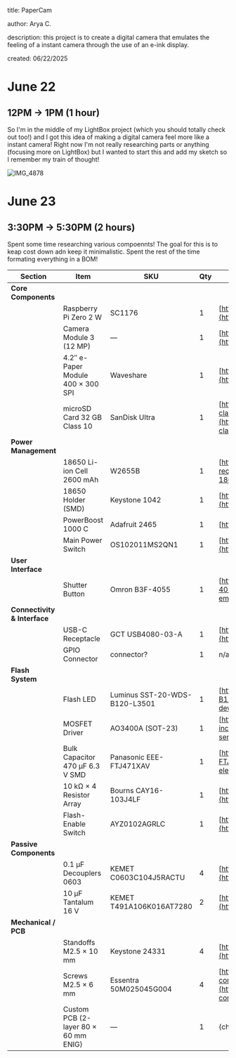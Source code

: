 title: PaperCam

author: Arya C.

description: this project is to create a digital camera that emulates the feeling of a instant camera through the use of an e-ink display.

created: 06/22/2025


# June 22

## 12PM -> 1PM (1 hour)
So I'm in the middle of my LightBox project (which you should totally check out too!) and I got this idea of making a digital camera feel more like a instant camera! Right now I'm not really researching parts or anything (focusing more on LightBox) but I wanted to start this and add my sketch so I remember my train of thought!

![IMG_4878](https://github.com/user-attachments/assets/3b7688c1-9b4d-46a6-84b0-40c486144ab1)


# June 23

## 3:30PM -> 5:30PM (2 hours)

Spent some time researching various compoennts! The goal for this is to keap cost down adn keep it minimalistic. Spent the rest of the time formating everything in a BOM!

| Section                      | Item                                 | SKU         | Qty |  Link                                                                                                                                                                                                                                                     |
| ---------------------------- | ------------------------------------ | ----------------------------- | --- | ------------------------------------------------------------------------------------------------------------------------------------------------------------------------------------------------------------------------------------------------------------ |
| **Core Components**          |                                      |                               |     |                                                                                                                                                                                                                                                              |
|                              | Raspberry Pi Zero 2 W                | SC1176                        | 1   | [https://www.microcenter.com/product/643085/raspberry-pi-zero-2-w](https://www.microcenter.com/product/643085/raspberry-pi-zero-2-w)                                                                                                                         |
|                              | Camera Module 3 (12 MP)              | —                             | 1   | [https://www.microcenter.com/product/662016/raspberry-pi-camera-3](https://www.microcenter.com/product/662016/raspberry-pi-camera-3)                                                                                                                         |
|                              | 4.2″ e-Paper Module 400 × 300 SPI    | Waveshare                     | 1   | [https://www.amazon.com/dp/B074NR1SW2](https://www.amazon.com/dp/B074NR1SW2)                                                                                                                                                                                 |
|                              | microSD Card 32 GB Class 10          | SanDisk Ultra                 | 1   | [https://www.microcenter.com/product/675332/sandisk-32gb-ultra-microsdxc-class-10-u1-a1-flash-memory-card-with-adapter-2-pack](https://www.microcenter.com/product/675332/sandisk-32gb-ultra-microsdxc-class-10-u1-a1-flash-memory-card-with-adapter-2-pack) |
| **Power Management**         |                                      |                               |     |                                                                                                                                                                                                                                                              |
|                              | 18650 Li-ion Cell 2600 mAh           | W2655B                        | 1   | [https://www.microcenter.com/product/659302/performance-tools-18650-li-ion-recharge-battery](https://www.microcenter.com/product/659302/performance-tools-18650-li-ion-recharge-battery)                                                                     |
|                              | 18650 Holder (SMD)                   | Keystone 1042                 | 1   | [https://www.digikey.com/en/products/detail/keystone-electronics/1042/2745668](https://www.digikey.com/en/products/detail/keystone-electronics/1042/2745668)                                                                                                 |
|                              | PowerBoost 1000 C                    | Adafruit 2465                 | 1   | [https://www.adafruit.com/product/2465](https://www.adafruit.com/product/2465)                                                                                                                                                                               |
|                              | Main Power Switch                    | OS102011MS2QN1                | 1   | [https://www.digikey.com/en/products/detail/c-k/OS102011MS2QN1/411602](https://www.digikey.com/en/products/detail/c-k/OS102011MS2QN1/411602)                                                                                                                 |
| **User Interface**           |                                      |                               |     |                                                                                                                                                                                                                                                              |
|                              | Shutter Button                       | Omron B3F-4055                | 1   | [https://www.digikey.com/en/products/detail/omron-electronics-inc-emc-div/B3F-4055/31799](https://www.digikey.com/en/products/detail/omron-electronics-inc-emc-div/B3F-4055/31799)                                                                           |
| **Connectivity & Interface** |                                      |                               |     |                                                                                                                                                                                                                                                              |
|                              | USB-C Receptacle                     | GCT USB4080-03-A              | 1   | [https://www.digikey.com/en/products/detail/gct/USB4080-03-A/14659819](https://www.digikey.com/en/products/detail/gct/USB4080-03-A/14659819)                                                                                                                 |
|                              | GPIO Connector                       | connector? | 1   | n/a self supplied                                                                                                                                                                                                                                                    |
| **Flash System**             |                                      |                               |     |                                                                                                                                                                                                                                                              |
|                              | Flash LED                            | Luminus SST-20-WDS-B120-L3501 | 1   | [https://www.digikey.com/en/products/detail/luminus-devices-inc/SST-20-WDS-B120-L3501/15903651](https://www.digikey.com/en/products/detail/luminus-devices-inc/SST-20-WDS-B120-L3501/15903651)                                                               |
|                              | MOSFET Driver                        | AO3400A (SOT-23)              | 1   | [https://www.digikey.com/en/products/detail/alpha-omega-semiconductor-inc/AO3400A/1855772](https://www.digikey.com/en/products/detail/alpha-omega-semiconductor-inc/AO3400A/1855772)                                                                         |
|                              | Bulk Capacitor 470 µF 6.3 V SMD      | Panasonic EEE-FTJ471XAV       | 1   | [https://www.digikey.com/en/products/detail/panasonic-electronic-components/EEE-FTJ471XAV/10290498](https://www.digikey.com/en/products/detail/panasonic-electronic-components/EEE-FTJ471XAV/10290498)                                                       |
|                              | 10 kΩ × 4 Resistor Array             | Bourns CAY16-103J4LF          | 1   | [https://www.digikey.com/en/products/detail/bourns-inc/CAY16-103J4LF/431579](https://www.digikey.com/en/products/detail/bourns-inc/CAY16-103J4LF/431579)                                                                                                     |
|                              | Flash-Enable Switch                  | AYZ0102AGRLC                  | 1   | [https://www.digikey.com/en/products/detail/c-k/AYZ0102AGRLC/1640108](https://www.digikey.com/en/products/detail/c-k/AYZ0102AGRLC/1640108)                                                                                                                   |
| **Passive Components**       |                                      |                               |     |                                                                                                                                                                                                                                                              |
|                              | 0.1 µF Decouplers 0603               | KEMET C0603C104J5RACTU        | 4   | [https://www.digikey.com/en/products/detail/kemet/C0603C104J5RACTU/2199772](https://www.digikey.com/en/products/detail/kemet/C0603C104J5RACTU/2199772)                                                                                                       |
|                              | 10 µF Tantalum 16 V                  | KEMET T491A106K016AT7280      | 2   | [https://www.digikey.com/en/products/detail/kemet/T491A106K016AT7280/8612808](https://www.digikey.com/en/products/detail/kemet/T491A106K016AT7280/8612808)                                                                                                   |
| **Mechanical / PCB**         |                                      |                               |     |                                                                                                                                                                                                                                                              |
|                              | Standoffs M2.5 × 10 mm               | Keystone 24331                | 4   | [https://www.digikey.com/en/products/detail/keystone-electronics/24331/1532906](https://www.digikey.com/en/products/detail/keystone-electronics/24331/1532906)                                                                                               |
|                              | Screws M2.5 × 6 mm                   | Essentra 50M025045G004        | 4   | [https://www.digikey.com/en/products/detail/essentra-components/50M025045G004/11638842](https://www.digikey.com/en/products/detail/essentra-components/50M025045G004/11638842)                                                                               |
|                              | Custom PCB (2-layer 80 × 60 mm ENIG) | —                             | 1   | (choose fab)                                                                                                                                                                                                                                                 |
